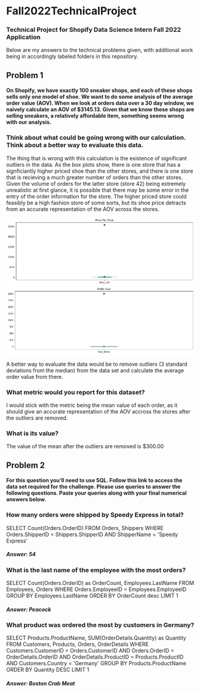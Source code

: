 # Fall2022TechnicalProject
### Technical Project for Shopify Data Science Intern Fall 2022 Application

Below are my answers to the technical problems given, with additional work being in accordingly labeled folders in this repository. 

## Problem 1

#### On Shopify, we have exactly 100 sneaker shops, and each of these shops sells only one model of shoe. We want to do some analysis of the average order value (AOV). When we look at orders data over a 30 day window, we naively calculate an AOV of $3145.13. Given that we know these shops are selling sneakers, a relatively affordable item, something seems wrong with our analysis. 

### Think about what could be going wrong with our calculation. Think about a better way to evaluate this data. 

The thing that is wrong with this calculation is the existence of significant outliers in the data. As the box plots show, there is one store that has a signficiantly higher priced shoe than the other stores, and there is one store that is recieving a much greater number of orders than the other stores. Given the volume of orders for the latter store (store 42) being extremely unrealistic at first glance, it is possible that there may be some error in the entry of the order information for the store. The higher priced store could feasibly be a high fashion store of some sorts, but its shoe price detracts from an accurate representation of the AOV across the stores. 

![Alt text](/images/shoe_price.png?raw=true)
![Alt text](/images/order_size.png?raw=true)

A better way to evaluate the data would be to remove outliers (3 standard deviations from the median) from the data set and calculate the average order value from there. 

### What metric would you report for this dataset?

I would stick with the metric being the mean value of each order, as it should give an accurate representation of the AOV accross the stores after the outliers are removed.

### What is its value?

The value of the mean after the outliers are removed is $300.00

## Problem 2

#### For this question you’ll need to use SQL. Follow this link to access the data set required for the challenge. Please use queries to answer the following questions. Paste your queries along with your final numerical answers below.

### How many orders were shipped by Speedy Express in total?

SELECT Count(Orders.OrderID)
FROM Orders, Shippers 
WHERE Orders.ShipperID = Shippers.ShipperID 
AND ShipperName = 'Speedy Express'

##### Answer: 54

### What is the last name of the employee with the most orders?

SELECT Count(Orders.OrderID) as OrderCount, Employees.LastName
FROM Employees, Orders
WHERE Orders.EmployeeID = Employees.EmployeeID
GROUP BY Employees.LastName
ORDER BY OrderCount desc
LIMIT 1

##### Answer: Peacock

### What product was ordered the most by customers in Germany?

SELECT Products.ProductName, SUM(OrderDetails.Quantity) as Quantity
FROM Customers, Products, Orders, OrderDetails
WHERE Customers.CustomerID = Orders.CustomerID
AND Orders.OrderID = OrderDetails.OrderID
AND OrderDetails.ProductID = Products.ProductID
AND Customers.Country = 'Germany'
GROUP BY Products.ProductName
ORDER BY Quantity DESC
LIMIT 1

##### Answer: Boston Crab Meat
